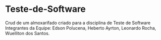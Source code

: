 # Teste-de-Software
Crud de um almoxarifado criado para a disciplina de Teste de Software
Integrantes da Equipe:
Edson Polucena, Heberto Ayrton, Leonardo Rocha, Wuelliton dos Santos.
